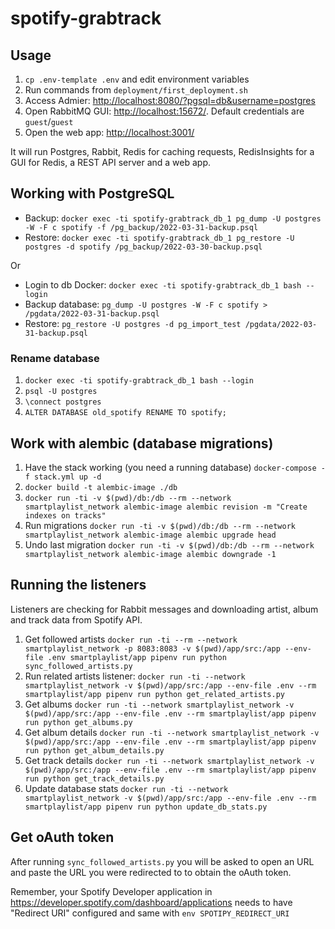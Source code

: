 # spotify-grabtrack

## Usage

1. `cp .env-template .env` and edit environment variables
1. Run commands from `deployment/first_deployment.sh`
1. Access Admier: <http://localhost:8080/?pgsql=db&username=postgres>
1. Open RabbitMQ GUI: <http://localhost:15672/>. Default credentials are `guest`/`guest`
1. Open the web app: <http://localhost:3001/>

It will run Postgres, Rabbit, Redis for caching requests, RedisInsights for a GUI for Redis, a REST API server and a web app.

## Working with PostgreSQL

* Backup: `docker exec -ti spotify-grabtrack_db_1 pg_dump -U postgres -W -F c spotify -f /pg_backup/2022-03-31-backup.psql`
* Restore: `docker exec -ti spotify-grabtrack_db_1 pg_restore -U postgres -d spotify /pg_backup/2022-03-30-backup.psql`

Or

* Login to db Docker: `docker exec -ti spotify-grabtrack_db_1 bash --login`
* Backup database: `pg_dump -U postgres -W -F c spotify > /pgdata/2022-03-31-backup.psql`
* Restore: `pg_restore -U postgres -d pg_import_test /pgdata/2022-03-31-backup.psql`

### Rename database

1. `docker exec -ti spotify-grabtrack_db_1 bash --login`
1. `psql -U postgres`
1. `\connect postgres`
1. `ALTER DATABASE old_spotify RENAME TO spotify;`

## Work with alembic (database migrations)

1. Have the stack working (you need a running database) `docker-compose -f stack.yml up -d`
1. `docker build -t alembic-image ./db`
1. `docker run -ti -v $(pwd)/db:/db --rm --network smartplaylist_network alembic-image alembic revision -m "Create indexes on tracks"`
1. Run migrations `docker run -ti -v $(pwd)/db:/db --rm --network smartplaylist_network alembic-image alembic upgrade head`
1. Undo last migration `docker run -ti -v $(pwd)/db:/db --rm --network smartplaylist_network alembic-image alembic downgrade -1`

## Running the listeners

Listeners are checking for Rabbit messages and downloading artist, album and track data from Spotify API.

1. Get followed artists `docker run -ti --rm --network smartplaylist_network -p 8083:8083 -v $(pwd)/app/src:/app --env-file .env smartplaylist/app pipenv run python sync_followed_artists.py`
1. Run related artists listener: `docker run -ti --network smartplaylist_network -v $(pwd)/app/src:/app --env-file .env --rm smartplaylist/app pipenv run python get_related_artists.py`
1. Get albums `docker run -ti --network smartplaylist_network -v $(pwd)/app/src:/app --env-file .env --rm smartplaylist/app pipenv run python get_albums.py`
1. Get album details `docker run -ti --network smartplaylist_network -v $(pwd)/app/src:/app --env-file .env --rm smartplaylist/app pipenv run python get_album_details.py`
1. Get track details `docker run -ti --network smartplaylist_network -v $(pwd)/app/src:/app --env-file .env --rm smartplaylist/app pipenv run python get_track_details.py`
1. Update database stats `docker run -ti --network smartplaylist_network -v $(pwd)/app/src:/app --env-file .env --rm smartplaylist/app pipenv run python update_db_stats.py`

## Get oAuth token

After running `sync_followed_artists.py` you will be asked to open an URL and paste the URL you were redirected to to obtain the oAuth token.

Remember, your Spotify Developer application in <https://developer.spotify.com/dashboard/applications> needs to have "Redirect URI" configured and same with `env SPOTIPY_REDIRECT_URI`
